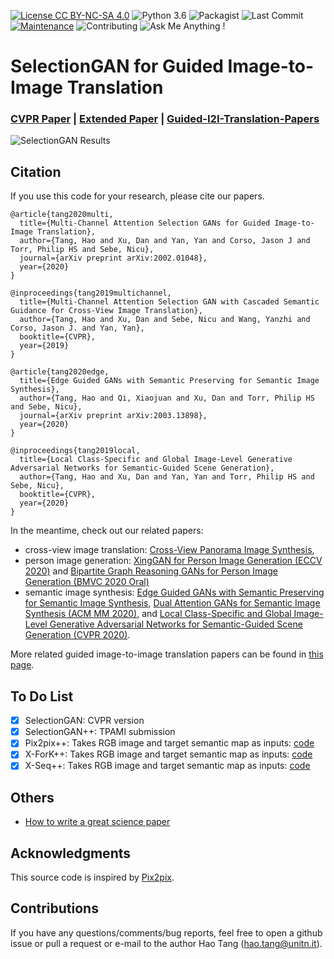 [![License CC BY-NC-SA 4.0](https://img.shields.io/badge/license-CC4.0-blue.svg)](https://github.com/Ha0Tang/SelectionGAN/blob/master/LICENSE.md)
![Python 3.6](https://img.shields.io/badge/python-3.6-green.svg)
![Packagist](https://img.shields.io/badge/Pytorch-0.4.1-red.svg)
![Last Commit](https://img.shields.io/github/last-commit/Ha0Tang/SelectionGAN)
[![Maintenance](https://img.shields.io/badge/Maintained%3F-yes-blue.svg)](https://github.com/Ha0Tang/SelectionGAN/graphs/commit-activity)
![Contributing](https://img.shields.io/badge/contributions-welcome-red.svg?style=flat)
![Ask Me Anything !](https://img.shields.io/badge/Ask%20me-anything-1abc9c.svg)

# SelectionGAN for Guided Image-to-Image Translation
### [CVPR Paper](https://arxiv.org/abs/1904.06807) | [Extended Paper](https://arxiv.org/abs/2002.01048) | [Guided-I2I-Translation-Papers](https://github.com/Ha0Tang/Guided-I2I-Translation-Papers)

![SelectionGAN Results](./imgs/motivation.jpg)

## Citation
If you use this code for your research, please cite our papers.
```
@article{tang2020multi,
  title={Multi-Channel Attention Selection GANs for Guided Image-to-Image Translation},
  author={Tang, Hao and Xu, Dan and Yan, Yan and Corso, Jason J and Torr, Philip HS and Sebe, Nicu},
  journal={arXiv preprint arXiv:2002.01048},
  year={2020}
}

@inproceedings{tang2019multichannel,
  title={Multi-Channel Attention Selection GAN with Cascaded Semantic Guidance for Cross-View Image Translation},
  author={Tang, Hao and Xu, Dan and Sebe, Nicu and Wang, Yanzhi and Corso, Jason J. and Yan, Yan},
  booktitle={CVPR},
  year={2019}
}

@article{tang2020edge,
  title={Edge Guided GANs with Semantic Preserving for Semantic Image Synthesis},
  author={Tang, Hao and Qi, Xiaojuan and Xu, Dan and Torr, Philip HS and Sebe, Nicu},
  journal={arXiv preprint arXiv:2003.13898},
  year={2020}
}

@inproceedings{tang2019local,
  title={Local Class-Specific and Global Image-Level Generative Adversarial Networks for Semantic-Guided Scene Generation},
  author={Tang, Hao and Xu, Dan and Yan, Yan and Torr, Philip HS and Sebe, Nicu},
  booktitle={CVPR},
  year={2020}
}
```

In the meantime, check out our related papers:
- cross-view image translation: [Cross-View Panorama Image Synthesis](https://github.com/sswuai/PanoGAN), 
- person image generation: [XingGAN for Person Image Generation (ECCV 2020)](https://github.com/Ha0Tang/XingGAN) and [Bipartite Graph Reasoning GANs for Person Image Generation (BMVC 2020 Oral)](https://github.com/Ha0Tang/BiGraphGAN)
- semantic image synthesis: [Edge Guided GANs with Semantic Preserving for Semantic Image Synthesis](https://github.com/Ha0Tang/EdgeGAN), [Dual Attention GANs for Semantic Image Synthesis (ACM MM 2020)](https://github.com/Ha0Tang/DAGAN), and [Local Class-Specific and Global Image-Level Generative Adversarial Networks for Semantic-Guided Scene Generation (CVPR 2020)](https://github.com/Ha0Tang/LGGAN).

More related guided image-to-image translation papers can be found in [this page](https://github.com/Ha0Tang/Guided-I2I-Translation-Papers).

## To Do List
- [x] SelectionGAN: CVPR version
- [x] SelectionGAN++: TPAMI submission
- [x] Pix2pix++: Takes RGB image and target semantic map as inputs: [code](./cross_view_v2)
- [x] X-ForK++: Takes RGB image and target semantic map as inputs: [code](./cross_view_v2)
- [x] X-Seq++: Takes RGB image and target semantic map as inputs: [code](./cross_view_v2)

## Others
- [How to write a great science paper](https://www.nature.com/articles/d41586-019-02918-5)

## Acknowledgments
This source code is inspired by [Pix2pix](https://github.com/junyanz/pytorch-CycleGAN-and-pix2pix).

## Contributions
If you have any questions/comments/bug reports, feel free to open a github issue or pull a request or e-mail to the author Hao Tang ([hao.tang@unitn.it](hao.tang@unitn.it)).


